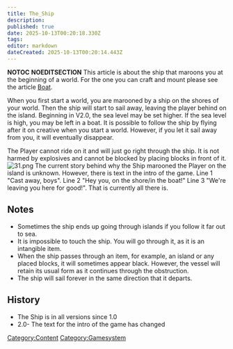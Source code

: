 ```yaml
---
title: The_Ship
description: 
published: true
date: 2025-10-13T00:20:18.330Z
tags: 
editor: markdown
dateCreated: 2025-10-13T00:20:14.443Z
---
```


__NOTOC__ __NOEDITSECTION__ This article is about the ship that
maroons you at the beginning of a world. For the one you can craft and
mount please see the article [Boat](../Recipaedia/Items/Boats.md "wikilink").

When you first start a world, you are marooned by a ship on the shores
of your world. Then the ship will start to sail away, leaving the player
behind on the island. Beginning in V2.0, the sea level may be set
higher. If the sea level is high, you may be left in a boat. It is
possible to follow the ship by flying after it on creative when you
start a world. However, if you let it sail away from you, it will
eventually disappear.

The Player cannot ride on it and will just go right through the ship. It
is not harmed by explosives and cannot be blocked by placing blocks in
front of it. ![31.png](31.png "31.png") The current story behind why the
Ship marooned the Player on the island is unknown. However, there is
text in the intro of the game. Line 1 "Cast away, boys". Line 2 "Hey
you, on the shore/in the boat\!" Line 3 "We're leaving you here for
good\!". That is currently all there is.

## Notes

  - Sometimes the ship ends up going through islands if you follow it
    far out to sea.
  - It is impossible to touch the ship. You will go through it, as it is
    an intangible item. 
  - When the ship passes through an item, for example, an island or any
    placed blocks, it will sometimes appear black. However, the vessel
    will retain its usual form as it continues through the obstruction. 
  - The ship will sail forever in the same direction that it departs.

## History

  - The Ship is in all versions since 1.0
  - 2.0- The text for the intro of the game has changed

[Category:Content](Category:Content "wikilink")
[Category:Gamesystem](Category:Gamesystem "wikilink")